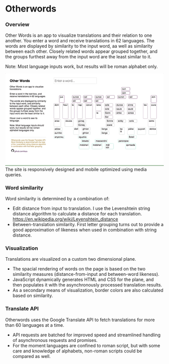 # Otherwords

### Overview
Other Words is an app to visualize translations and their relation to one another.
You enter a word and receive translations in 62 languages. The words are displayed by similarity to the input word, aa well as similarity between each other. Closely related words appear grouped together, and the groups furthest away from the input word are the least similar to it.

Note: Most language inputs work, but results will be roman alphabet only.

![Otherwords translate demo](./docs/tree_hover_translate.gif)
The site is responsively designed and mobile optimized using media queries.

### Word similarity
Word similarity is determined by a combination of:
- Edit distance from input to translation. I use the Levenshtein string distance algorithm to calculate a distance for each translation.
https://en.wikipedia.org/wiki/Levenshtein_distance
- Between-translation similarity. First letter grouping turns out to provide a good approximation of likeness when used in combination with string distance.

### Visualization
Translations are visualized on a custom two dimensional plane.
- The spacial rendering of words on the page is based on the two similarity measures
(distance-from-input and between-word likeness).
- JavaScript dynamically generates HTML and CSS for the plane, and then
populates it with the asynchronously processed translation results.
- As a secondary means of visualization, border colors are also calculated based on similarity.

### Translate API
Otherwords uses the Google Translate API to fetch translations for more
than 60 languages at a time.
- API requests are batched for improved speed and streamlined handling of
asynchronous requests and promises.
- For the moment languages are confined to roman script, but with some care and knowledge of alphabets, non-roman scripts could be compared as well.

